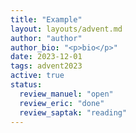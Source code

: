 ```yaml
---
title: "Example"
layout: layouts/advent.md
author: "author"
author_bio: "<p>bio</p>"
date: 2023-12-01
tags: advent2023
active: true
status:
  review_manuel: "open"
  review_eric: "done"
  review_saptak: "reading"
---
```

